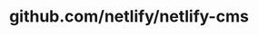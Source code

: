 ---
layout: post
title: github.com/netlify/netlify-cms
categories: link
tags: [انگلیسی, گیت‌هاب, برنامه‌نویسی]
---